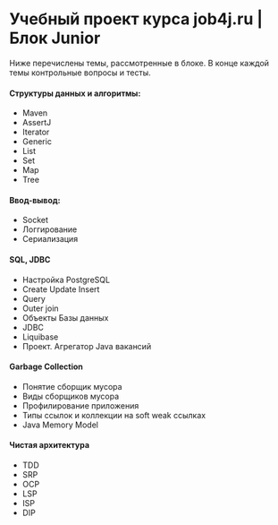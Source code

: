 # Учебный проект курса job4j.ru | Блок Junior
Ниже перечислены темы, рассмотренные в блоке. В конце каждой темы контрольные вопросы и тесты.

#### Структуры данных и алгоритмы:
- Maven
- AssertJ
- Iterator
- Generic
- List
- Set
- Map
- Tree

#### Ввод-вывод:
- Socket
- Логгирование
- Сериализация

#### SQL, JDBC
- Настройка PostgreSQL
- Create Update Insert
- Query
- Outer join
- Объекты Базы данных
- JDBC
- Liquibase
- Проект. Агрегатор Java вакансий

#### Garbage Collection
- Понятие сборщик мусора
- Виды сборщиков мусора
- Профилирование приложения
- Типы ссылок и коллекции на soft weak ссылках
- Java Memory Model

#### Чистая архитектура
- TDD
- SRP
- OCP
- LSP
- ISP
- DIP